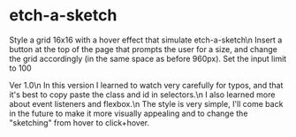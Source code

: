 # etch-a-sketch

Style a grid 16x16 with a hover effect that simulate etch-a-sketch\n
Insert a button at the top of the page that prompts the user for a size, and change the grid accordingly (in the same space as before 960px). Set the input limit to 100

Ver 1.0\n
In this version I learned to watch very carefully for typos, and that it's best to copy paste the class and id in selectors.\n
I also learned more about event listeners and flexbox.\n
The style is very simple, I'll come back in the future to make it more visually appealing and to change the "sketching" from hover to click+hover.